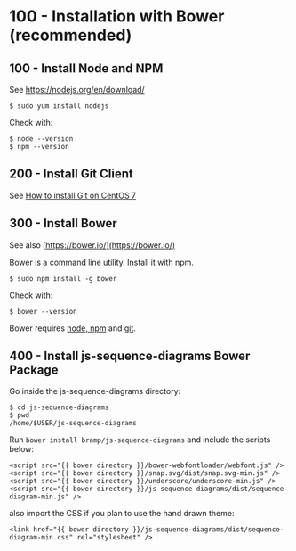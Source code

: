 # 100 - Installation with Bower (recommended)

## 100 - Install Node and NPM

See https://nodejs.org/en/download/

```$ sudo yum install nodejs```

Check with:

```
$ node --version
$ npm --version
```

## 200 - Install Git Client

See [How to install Git on CentOS 7](https://github.com/vanHeemstraSystems/how-to-install-git-on-centos-7)

## 300 - Install Bower

See also [https://bower.io/](https://bower.io/)

Bower is a command line utility. Install it with npm.

```$ sudo npm install -g bower```

Check with:

```$ bower --version```

Bower requires [node, npm](http://nodejs.org/) and [git](http://git-scm.org/).

## 400 - Install js-sequence-diagrams Bower Package

Go inside the js-sequence-diagrams directory:

```
$ cd js-sequence-diagrams
$ pwd 
/home/$USER/js-sequence-diagrams
```

Run ```bower install bramp/js-sequence-diagrams``` and include the scripts below:

```
<script src="{{ bower directory }}/bower-webfontloader/webfont.js" />
<script src="{{ bower directory }}/snap.svg/dist/snap.svg-min.js" />
<script src="{{ bower directory }}/underscore/underscore-min.js" />
<script src="{{ bower directory }}/js-sequence-diagrams/dist/sequence-diagram-min.js" />
```

also import the CSS if you plan to use the hand drawn theme:

```
<link href="{{ bower directory }}/js-sequence-diagrams/dist/sequence-diagram-min.css" rel="stylesheet" />
```
